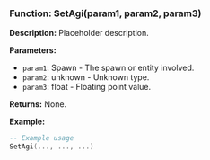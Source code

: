 ### Function: SetAgi(param1, param2, param3)

**Description:**
Placeholder description.

**Parameters:**
- `param1`: Spawn - The spawn or entity involved.
- `param2`: unknown - Unknown type.
- `param3`: float - Floating point value.

**Returns:** None.

**Example:**

```lua
-- Example usage
SetAgi(..., ..., ...)
```
